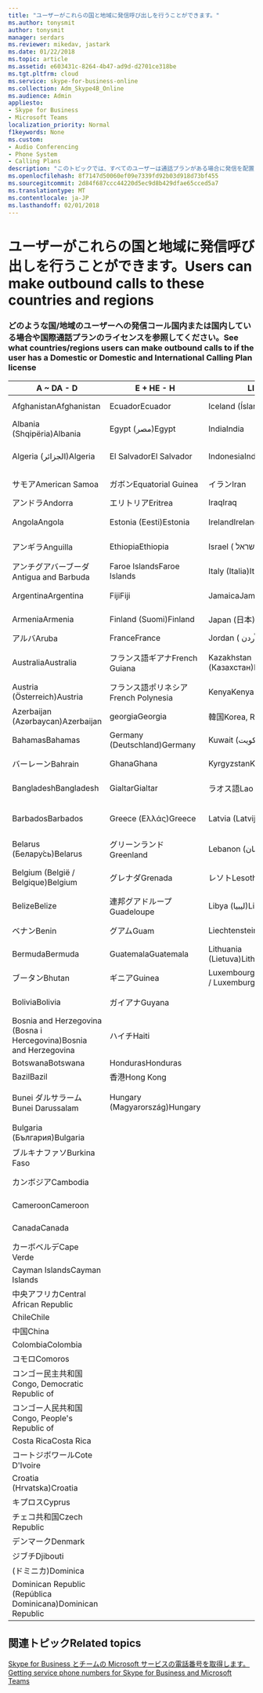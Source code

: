 ```yaml
---
title: "ユーザーがこれらの国と地域に発信呼び出しを行うことができます。"
ms.author: tonysmit
author: tonysmit
manager: serdars
ms.reviewer: mikedav, jastark
ms.date: 01/22/2018
ms.topic: article
ms.assetid: e603431c-8264-4b47-ad9d-d2701ce318be
ms.tgt.pltfrm: cloud
ms.service: skype-for-business-online
ms.collection: Adm_Skype4B_Online
ms.audience: Admin
appliesto:
- Skype for Business
- Microsoft Teams
localization_priority: Normal
f1keywords: None
ms.custom:
- Audio Conferencing
- Phone System
- Calling Plans
description: "このトピックでは、すべてのユーザーは通話プランがある場合に発信を配置できる国/地域が表示されます。"
ms.openlocfilehash: 8f7147d50060ef09e7339fd92b03d918d73bf455
ms.sourcegitcommit: 2d84f687ccc44220d5ec9d8b429dfae65cced5a7
ms.translationtype: MT
ms.contentlocale: ja-JP
ms.lasthandoff: 02/01/2018
---
```

# <a name="users-can-make-outbound-calls-to-these-countries-and-regions"></a><span data-ttu-id="bfcff-103">ユーザーがこれらの国と地域に発信呼び出しを行うことができます。</span><span class="sxs-lookup"><span data-stu-id="bfcff-103">Users can make outbound calls to these countries and regions</span></span>

### <a name="see-what-countriesregions-users-can-make-outbound-calls-to-if-the-user-has-a-domestic-or-domestic-and-international-calling-plan-license"></a><span data-ttu-id="bfcff-104">どのような国/地域のユーザーへの発信コール国内または国内している場合や国際通話プランのライセンスを参照してください。</span><span class="sxs-lookup"><span data-stu-id="bfcff-104">See what countries/regions users can make outbound calls to if the user has a Domestic or Domestic and International Calling Plan license</span></span>


|<span data-ttu-id="bfcff-105">**A ~ D**</span><span class="sxs-lookup"><span data-stu-id="bfcff-105">**A - D**</span></span>| <span data-ttu-id="bfcff-106">**E + H**</span><span class="sxs-lookup"><span data-stu-id="bfcff-106">**E - H**</span></span>|<span data-ttu-id="bfcff-107">**L**</span><span class="sxs-lookup"><span data-stu-id="bfcff-107">**I - L**</span></span>|<span data-ttu-id="bfcff-108">**M-O**</span><span class="sxs-lookup"><span data-stu-id="bfcff-108">**M - O**</span></span>|<span data-ttu-id="bfcff-109">**P-S**</span><span class="sxs-lookup"><span data-stu-id="bfcff-109">**P - S**</span></span>|<span data-ttu-id="bfcff-110">**T ~ Z**</span><span class="sxs-lookup"><span data-stu-id="bfcff-110">**T - Z**</span></span>|
---|---|---|---|---|---|
|<span data-ttu-id="bfcff-111"> Afghanistan</span><span class="sxs-lookup"><span data-stu-id="bfcff-111">Afghanistan</span></span>|<span data-ttu-id="bfcff-112"> Ecuador</span><span class="sxs-lookup"><span data-stu-id="bfcff-112">Ecuador</span></span> |<span data-ttu-id="bfcff-113"> Iceland (Ísland)</span><span class="sxs-lookup"><span data-stu-id="bfcff-113">Iceland</span></span> |<span data-ttu-id="bfcff-114">マカオ</span><span class="sxs-lookup"><span data-stu-id="bfcff-114">Macau</span></span> |<span data-ttu-id="bfcff-115"> Pakistan (پاکستان)</span><span class="sxs-lookup"><span data-stu-id="bfcff-115">Pakistan</span></span> |<span data-ttu-id="bfcff-116">Taiwan (台灣)</span><span class="sxs-lookup"><span data-stu-id="bfcff-116">Taiwan</span></span>   |
|<span data-ttu-id="bfcff-117"> Albania (Shqipëria)</span><span class="sxs-lookup"><span data-stu-id="bfcff-117">Albania</span></span>|<span data-ttu-id="bfcff-118"> Egypt (مصر)</span><span class="sxs-lookup"><span data-stu-id="bfcff-118">Egypt</span></span> |<span data-ttu-id="bfcff-119"> India</span><span class="sxs-lookup"><span data-stu-id="bfcff-119">India</span></span> |<span data-ttu-id="bfcff-120"> Macedonia (Република Македонија)</span><span class="sxs-lookup"><span data-stu-id="bfcff-120">Macedonia</span></span> |<span data-ttu-id="bfcff-121">パラオ</span><span class="sxs-lookup"><span data-stu-id="bfcff-121">Palau</span></span> |<span data-ttu-id="bfcff-122"> Tajikistan</span><span class="sxs-lookup"><span data-stu-id="bfcff-122">Tajikistan</span></span>   |
|<span data-ttu-id="bfcff-123"> Algeria (الجزائر)</span><span class="sxs-lookup"><span data-stu-id="bfcff-123">Algeria</span></span>|<span data-ttu-id="bfcff-124"> El Salvador</span><span class="sxs-lookup"><span data-stu-id="bfcff-124">El Salvador</span></span> |<span data-ttu-id="bfcff-125"> Indonesia</span><span class="sxs-lookup"><span data-stu-id="bfcff-125">Indonesia</span></span> |<span data-ttu-id="bfcff-126">マラウイ</span><span class="sxs-lookup"><span data-stu-id="bfcff-126">Malawi</span></span> |<span data-ttu-id="bfcff-127"> Palestinian Authority</span><span class="sxs-lookup"><span data-stu-id="bfcff-127">Palestinian Authority</span></span> |<span data-ttu-id="bfcff-128">タンザニア</span><span class="sxs-lookup"><span data-stu-id="bfcff-128">Tanzania, United Republic of</span></span>  |
|<span data-ttu-id="bfcff-129">サモア</span><span class="sxs-lookup"><span data-stu-id="bfcff-129">American Samoa</span></span>|<span data-ttu-id="bfcff-130">ガボン</span><span class="sxs-lookup"><span data-stu-id="bfcff-130">Equatorial Guinea</span></span> |<span data-ttu-id="bfcff-131">イラン</span><span class="sxs-lookup"><span data-stu-id="bfcff-131">Iran</span></span> |<span data-ttu-id="bfcff-132"> Malaysia</span><span class="sxs-lookup"><span data-stu-id="bfcff-132">Malaysia</span></span> |<span data-ttu-id="bfcff-133"> Panama (Panamá)</span><span class="sxs-lookup"><span data-stu-id="bfcff-133">Panama</span></span> | <span data-ttu-id="bfcff-134">Thailand (ไทย)</span><span class="sxs-lookup"><span data-stu-id="bfcff-134">Thailand</span></span>   |
|<span data-ttu-id="bfcff-135">アンドラ</span><span class="sxs-lookup"><span data-stu-id="bfcff-135">Andorra</span></span> |<span data-ttu-id="bfcff-136">エリトリア</span><span class="sxs-lookup"><span data-stu-id="bfcff-136">Eritrea</span></span> |<span data-ttu-id="bfcff-137"> Iraq</span><span class="sxs-lookup"><span data-stu-id="bfcff-137">Iraq</span></span> |<span data-ttu-id="bfcff-138">マリ</span><span class="sxs-lookup"><span data-stu-id="bfcff-138">Mali</span></span> |<span data-ttu-id="bfcff-139"> Paraguay</span><span class="sxs-lookup"><span data-stu-id="bfcff-139">Paraguay</span></span> |<span data-ttu-id="bfcff-140">学習</span><span class="sxs-lookup"><span data-stu-id="bfcff-140">Togo</span></span>   |
|<span data-ttu-id="bfcff-141"> Angola</span><span class="sxs-lookup"><span data-stu-id="bfcff-141">Angola</span></span> |<span data-ttu-id="bfcff-142">Estonia (Eesti)</span><span class="sxs-lookup"><span data-stu-id="bfcff-142">Estonia</span></span> |<span data-ttu-id="bfcff-143">Ireland</span><span class="sxs-lookup"><span data-stu-id="bfcff-143">Ireland</span></span> |<span data-ttu-id="bfcff-144">Malta</span><span class="sxs-lookup"><span data-stu-id="bfcff-144">Malta</span></span> |<span data-ttu-id="bfcff-145"> Peru (Perú)</span><span class="sxs-lookup"><span data-stu-id="bfcff-145">Peru</span></span> | <span data-ttu-id="bfcff-146">トリニダード・トバゴ</span><span class="sxs-lookup"><span data-stu-id="bfcff-146">Trinidad and Tobago</span></span>  |
|<span data-ttu-id="bfcff-147">アンギラ</span><span class="sxs-lookup"><span data-stu-id="bfcff-147">Anguilla</span></span> |<span data-ttu-id="bfcff-148"> Ethiopia</span><span class="sxs-lookup"><span data-stu-id="bfcff-148">Ethiopia</span></span> |<span data-ttu-id="bfcff-149">Israel ( ישראל )</span><span class="sxs-lookup"><span data-stu-id="bfcff-149">Israel</span></span> |<span data-ttu-id="bfcff-150">マーシャル諸島</span><span class="sxs-lookup"><span data-stu-id="bfcff-150">Marshall Islands</span></span> | <span data-ttu-id="bfcff-151">Philippines</span><span class="sxs-lookup"><span data-stu-id="bfcff-151">Philippines</span></span> | <span data-ttu-id="bfcff-152"> Turkey (Türkiye)</span><span class="sxs-lookup"><span data-stu-id="bfcff-152">Turkey</span></span> |
|<span data-ttu-id="bfcff-153">アンチグアバーブーダ</span><span class="sxs-lookup"><span data-stu-id="bfcff-153">Antigua and Barbuda</span></span> | <span data-ttu-id="bfcff-154"> Faroe Islands</span><span class="sxs-lookup"><span data-stu-id="bfcff-154">Faroe Islands</span></span> |<span data-ttu-id="bfcff-155">Italy (Italia)</span><span class="sxs-lookup"><span data-stu-id="bfcff-155">Italy</span></span> |<span data-ttu-id="bfcff-156">マルティニーク島</span><span class="sxs-lookup"><span data-stu-id="bfcff-156">Martinique</span></span> |<span data-ttu-id="bfcff-157">Poland (Polska)</span><span class="sxs-lookup"><span data-stu-id="bfcff-157">Poland</span></span> |<span data-ttu-id="bfcff-158"> Turkmenistan</span><span class="sxs-lookup"><span data-stu-id="bfcff-158">Turkmenistan</span></span> |
|<span data-ttu-id="bfcff-159"> Argentina</span><span class="sxs-lookup"><span data-stu-id="bfcff-159">Argentina</span></span>|<span data-ttu-id="bfcff-160"> Fiji</span><span class="sxs-lookup"><span data-stu-id="bfcff-160">Fiji</span></span> |<span data-ttu-id="bfcff-161"> Jamaica</span><span class="sxs-lookup"><span data-stu-id="bfcff-161">Jamaica</span></span> |<span data-ttu-id="bfcff-162"> Mauritius (Maurice)</span><span class="sxs-lookup"><span data-stu-id="bfcff-162">Mauritius</span></span> |<span data-ttu-id="bfcff-163">Portugal</span><span class="sxs-lookup"><span data-stu-id="bfcff-163">Portugal</span></span> |<span data-ttu-id="bfcff-164">タークス諸島</span><span class="sxs-lookup"><span data-stu-id="bfcff-164">Turks and Caicos</span></span>   |
|<span data-ttu-id="bfcff-165"> Armenia</span><span class="sxs-lookup"><span data-stu-id="bfcff-165">Armenia</span></span> |<span data-ttu-id="bfcff-166">Finland (Suomi)</span><span class="sxs-lookup"><span data-stu-id="bfcff-166">Finland</span></span> |<span data-ttu-id="bfcff-167">Japan (日本)</span><span class="sxs-lookup"><span data-stu-id="bfcff-167">Japan</span></span> |<span data-ttu-id="bfcff-168">マイヨット</span><span class="sxs-lookup"><span data-stu-id="bfcff-168">Mayotte</span></span> | <span data-ttu-id="bfcff-169"> Puerto Rico</span><span class="sxs-lookup"><span data-stu-id="bfcff-169">Puerto Rico</span></span> |<span data-ttu-id="bfcff-170"> Uganda</span><span class="sxs-lookup"><span data-stu-id="bfcff-170">Uganda</span></span>  |
|<span data-ttu-id="bfcff-171">アルバ</span><span class="sxs-lookup"><span data-stu-id="bfcff-171">Aruba</span></span> |<span data-ttu-id="bfcff-172">France</span><span class="sxs-lookup"><span data-stu-id="bfcff-172">France</span></span> |<span data-ttu-id="bfcff-173">Jordan ( الأردن )</span><span class="sxs-lookup"><span data-stu-id="bfcff-173">Jordan</span></span> |<span data-ttu-id="bfcff-174">Mexico (México)</span><span class="sxs-lookup"><span data-stu-id="bfcff-174">Mexico</span></span> |<span data-ttu-id="bfcff-175"> Qatar (قطر)</span><span class="sxs-lookup"><span data-stu-id="bfcff-175">Qatar</span></span> | <span data-ttu-id="bfcff-176"> Ukraine (Україна)</span><span class="sxs-lookup"><span data-stu-id="bfcff-176">Ukraine</span></span>   |
|<span data-ttu-id="bfcff-177">Australia</span><span class="sxs-lookup"><span data-stu-id="bfcff-177">Australia</span></span> |<span data-ttu-id="bfcff-178">フランス語ギアナ</span><span class="sxs-lookup"><span data-stu-id="bfcff-178">French Guiana</span></span> |<span data-ttu-id="bfcff-179"> Kazakhstan (Казахстан)</span><span class="sxs-lookup"><span data-stu-id="bfcff-179">Kazakhstan</span></span> |<span data-ttu-id="bfcff-180">ミクロネシア</span><span class="sxs-lookup"><span data-stu-id="bfcff-180">Micronesia</span></span> |<span data-ttu-id="bfcff-181">同窓会</span><span class="sxs-lookup"><span data-stu-id="bfcff-181">Reunion</span></span> |<span data-ttu-id="bfcff-182">アラブ首長国連邦 (U.A.E)</span><span class="sxs-lookup"><span data-stu-id="bfcff-182">United Arab Emirates (U.A.E)</span></span>  |
|<span data-ttu-id="bfcff-183">Austria (Österreich)</span><span class="sxs-lookup"><span data-stu-id="bfcff-183">Austria</span></span> |<span data-ttu-id="bfcff-184">フランス語ポリネシア</span><span class="sxs-lookup"><span data-stu-id="bfcff-184">French Polynesia</span></span> |<span data-ttu-id="bfcff-185"> Kenya</span><span class="sxs-lookup"><span data-stu-id="bfcff-185">Kenya</span></span> |<span data-ttu-id="bfcff-186">モルドバ</span><span class="sxs-lookup"><span data-stu-id="bfcff-186">Moldova, Republic of</span></span> |<span data-ttu-id="bfcff-187">Romania (România)</span><span class="sxs-lookup"><span data-stu-id="bfcff-187">Romania</span></span> |<span data-ttu-id="bfcff-188">英国 (u. k.)</span><span class="sxs-lookup"><span data-stu-id="bfcff-188">United Kingdom (U.K.)</span></span> |
|<span data-ttu-id="bfcff-189"> Azerbaijan (Azərbaycan)</span><span class="sxs-lookup"><span data-stu-id="bfcff-189">Azerbaijan</span></span> |<span data-ttu-id="bfcff-190">georgia</span><span class="sxs-lookup"><span data-stu-id="bfcff-190">Georgia</span></span> |<span data-ttu-id="bfcff-191">韓国</span><span class="sxs-lookup"><span data-stu-id="bfcff-191">Korea, Republic of</span></span> |<span data-ttu-id="bfcff-192"> Monaco</span><span class="sxs-lookup"><span data-stu-id="bfcff-192">Monaco</span></span> | <span data-ttu-id="bfcff-193">ロシア連邦</span><span class="sxs-lookup"><span data-stu-id="bfcff-193">Russian Federation</span></span> |<span data-ttu-id="bfcff-194">米国 (米国)</span><span class="sxs-lookup"><span data-stu-id="bfcff-194">United States (U.S.)</span></span>  |
|<span data-ttu-id="bfcff-195"> Bahamas</span><span class="sxs-lookup"><span data-stu-id="bfcff-195">Bahamas</span></span> |<span data-ttu-id="bfcff-196">Germany (Deutschland)</span><span class="sxs-lookup"><span data-stu-id="bfcff-196">Germany</span></span> |<span data-ttu-id="bfcff-197"> Kuwait (الكويت)</span><span class="sxs-lookup"><span data-stu-id="bfcff-197">Kuwait</span></span> |<span data-ttu-id="bfcff-198"> Mongolia</span><span class="sxs-lookup"><span data-stu-id="bfcff-198">Mongolia</span></span> |<span data-ttu-id="bfcff-199"> Rwanda</span><span class="sxs-lookup"><span data-stu-id="bfcff-199">Rwanda</span></span> | <span data-ttu-id="bfcff-200"> Uruguay</span><span class="sxs-lookup"><span data-stu-id="bfcff-200">Uruguay</span></span> |
|<span data-ttu-id="bfcff-201">バーレーン</span><span class="sxs-lookup"><span data-stu-id="bfcff-201">Bahrain</span></span> |<span data-ttu-id="bfcff-202"> Ghana</span><span class="sxs-lookup"><span data-stu-id="bfcff-202">Ghana</span></span> |<span data-ttu-id="bfcff-203"> Kyrgyzstan</span><span class="sxs-lookup"><span data-stu-id="bfcff-203">Kyrgyzstan</span></span> |<span data-ttu-id="bfcff-204"> Montenegro (Crna Gora)</span><span class="sxs-lookup"><span data-stu-id="bfcff-204">Montenegro</span></span> | <span data-ttu-id="bfcff-205">セントキッツネビス</span><span class="sxs-lookup"><span data-stu-id="bfcff-205">Saint Kitts and Nevis</span></span> |<span data-ttu-id="bfcff-206"> Uzbekistan</span><span class="sxs-lookup"><span data-stu-id="bfcff-206">Uzbekistan</span></span>  |
|<span data-ttu-id="bfcff-207"> Bangladesh</span><span class="sxs-lookup"><span data-stu-id="bfcff-207">Bangladesh</span></span> |<span data-ttu-id="bfcff-208">Gialtar</span><span class="sxs-lookup"><span data-stu-id="bfcff-208">Gialtar</span></span> |<span data-ttu-id="bfcff-209">ラオス語</span><span class="sxs-lookup"><span data-stu-id="bfcff-209">Lao</span></span> |<span data-ttu-id="bfcff-210">Montserrat</span><span class="sxs-lookup"><span data-stu-id="bfcff-210">Montserrat</span></span> | <span data-ttu-id="bfcff-211">セントルシア</span><span class="sxs-lookup"><span data-stu-id="bfcff-211">Saint Lucia</span></span> |<span data-ttu-id="bfcff-212">バチカン市国</span><span class="sxs-lookup"><span data-stu-id="bfcff-212">Vatican City State</span></span>  |
|<span data-ttu-id="bfcff-213"> Barbados</span><span class="sxs-lookup"><span data-stu-id="bfcff-213">Barbados</span></span> |<span data-ttu-id="bfcff-214">Greece (Ελλάς)</span><span class="sxs-lookup"><span data-stu-id="bfcff-214">Greece</span></span> |<span data-ttu-id="bfcff-215"> Latvia (Latvija)</span><span class="sxs-lookup"><span data-stu-id="bfcff-215">Latvia</span></span> |<span data-ttu-id="bfcff-216"> Morocco (المغرب)</span><span class="sxs-lookup"><span data-stu-id="bfcff-216">Morocco</span></span> |<span data-ttu-id="bfcff-217">セント セントビン セント</span><span class="sxs-lookup"><span data-stu-id="bfcff-217">Saint Vincent and the Grenadines</span></span> |<span data-ttu-id="bfcff-218">Venezuela</span><span class="sxs-lookup"><span data-stu-id="bfcff-218">Venezuela</span></span>   |
|<span data-ttu-id="bfcff-219"> Belarus (Белару́сь)</span><span class="sxs-lookup"><span data-stu-id="bfcff-219">Belarus</span></span> |<span data-ttu-id="bfcff-220">グリーンランド</span><span class="sxs-lookup"><span data-stu-id="bfcff-220">Greenland</span></span> |<span data-ttu-id="bfcff-221"> Lebanon (لبنان)</span><span class="sxs-lookup"><span data-stu-id="bfcff-221">Lebanon</span></span> |<span data-ttu-id="bfcff-222">モザンビーク</span><span class="sxs-lookup"><span data-stu-id="bfcff-222">Mozambique</span></span> | <span data-ttu-id="bfcff-223">サンマリノ</span><span class="sxs-lookup"><span data-stu-id="bfcff-223">San Marino</span></span> |<span data-ttu-id="bfcff-224">ベトナム</span><span class="sxs-lookup"><span data-stu-id="bfcff-224">Viet Nam</span></span>  |
|<span data-ttu-id="bfcff-225">Belgium (België / Belgique)</span><span class="sxs-lookup"><span data-stu-id="bfcff-225">Belgium</span></span> |<span data-ttu-id="bfcff-226">グレナダ</span><span class="sxs-lookup"><span data-stu-id="bfcff-226">Grenada</span></span> |<span data-ttu-id="bfcff-227">レソト</span><span class="sxs-lookup"><span data-stu-id="bfcff-227">Lesotho</span></span> |<span data-ttu-id="bfcff-228">ミャンマー</span><span class="sxs-lookup"><span data-stu-id="bfcff-228">Myanmar</span></span> | <span data-ttu-id="bfcff-229"> Saudi Arabia (المملكة العربية السعودية)</span><span class="sxs-lookup"><span data-stu-id="bfcff-229">Saudi Arabia</span></span> | <span data-ttu-id="bfcff-230">バージン諸島 (英国)</span><span class="sxs-lookup"><span data-stu-id="bfcff-230">Virgin Islands (British)</span></span> |
|<span data-ttu-id="bfcff-231"> Belize</span><span class="sxs-lookup"><span data-stu-id="bfcff-231">Belize</span></span> |<span data-ttu-id="bfcff-232">連邦グアドループ</span><span class="sxs-lookup"><span data-stu-id="bfcff-232">Guadeloupe</span></span> |<span data-ttu-id="bfcff-233"> Libya (ليبيا)</span><span class="sxs-lookup"><span data-stu-id="bfcff-233">Libya</span></span> |<span data-ttu-id="bfcff-234"> Namibia</span><span class="sxs-lookup"><span data-stu-id="bfcff-234">Namibia</span></span> |<span data-ttu-id="bfcff-235"> Senegal (Sénégal)</span><span class="sxs-lookup"><span data-stu-id="bfcff-235">Senegal</span></span> | <span data-ttu-id="bfcff-236">バージン諸島 (米国)</span><span class="sxs-lookup"><span data-stu-id="bfcff-236">Virgin Islands (U.S.)</span></span>  |
|<span data-ttu-id="bfcff-237">ベナン</span><span class="sxs-lookup"><span data-stu-id="bfcff-237">Benin</span></span> |<span data-ttu-id="bfcff-238">グアム</span><span class="sxs-lookup"><span data-stu-id="bfcff-238">Guam</span></span> |<span data-ttu-id="bfcff-239">Liechtenstein</span><span class="sxs-lookup"><span data-stu-id="bfcff-239">Liechtenstein</span></span> |<span data-ttu-id="bfcff-240"> Nepal</span><span class="sxs-lookup"><span data-stu-id="bfcff-240">Nepal</span></span> | <span data-ttu-id="bfcff-241"> Serbia (Srbija)</span><span class="sxs-lookup"><span data-stu-id="bfcff-241">Serbia</span></span> | <span data-ttu-id="bfcff-242">ワリス ・ フテュナ諸島</span><span class="sxs-lookup"><span data-stu-id="bfcff-242">Wallis and Futuna Islands</span></span>  |
|<span data-ttu-id="bfcff-243"> Bermuda</span><span class="sxs-lookup"><span data-stu-id="bfcff-243">Bermuda</span></span> |<span data-ttu-id="bfcff-244"> Guatemala</span><span class="sxs-lookup"><span data-stu-id="bfcff-244">Guatemala</span></span> |<span data-ttu-id="bfcff-245"> Lithuania (Lietuva)</span><span class="sxs-lookup"><span data-stu-id="bfcff-245">Lithuania</span></span> |<span data-ttu-id="bfcff-246">Nederland</span><span class="sxs-lookup"><span data-stu-id="bfcff-246">Netherlands</span></span> |<span data-ttu-id="bfcff-247">Singapore</span><span class="sxs-lookup"><span data-stu-id="bfcff-247">Singapore</span></span> |<span data-ttu-id="bfcff-248"> Yemen</span><span class="sxs-lookup"><span data-stu-id="bfcff-248">Yemen</span></span> |
|<span data-ttu-id="bfcff-249">ブータン</span><span class="sxs-lookup"><span data-stu-id="bfcff-249">Bhutan</span></span> |<span data-ttu-id="bfcff-250">ギニア</span><span class="sxs-lookup"><span data-stu-id="bfcff-250">Guinea</span></span> |<span data-ttu-id="bfcff-251">Luxembourg (Luxembourg / Luxemburg)</span><span class="sxs-lookup"><span data-stu-id="bfcff-251">Luxembourg</span></span> |<span data-ttu-id="bfcff-252">オランダ領アンティル</span><span class="sxs-lookup"><span data-stu-id="bfcff-252">Netherlands Antilles</span></span> |<span data-ttu-id="bfcff-253">Slovakia (Slovensko)</span><span class="sxs-lookup"><span data-stu-id="bfcff-253">Slovakia</span></span> |<span data-ttu-id="bfcff-254"> Zambia</span><span class="sxs-lookup"><span data-stu-id="bfcff-254">Zambia</span></span>  |
|<span data-ttu-id="bfcff-255"> Bolivia</span><span class="sxs-lookup"><span data-stu-id="bfcff-255">Bolivia</span></span> |<span data-ttu-id="bfcff-256">ガイアナ</span><span class="sxs-lookup"><span data-stu-id="bfcff-256">Guyana</span></span>| |<span data-ttu-id="bfcff-257">ニューカレドニア</span><span class="sxs-lookup"><span data-stu-id="bfcff-257">New Caledonia</span></span> |<span data-ttu-id="bfcff-258">Slovenia (Slovenija)</span><span class="sxs-lookup"><span data-stu-id="bfcff-258">Slovenia</span></span> |<span data-ttu-id="bfcff-259"> Zimbabwe</span><span class="sxs-lookup"><span data-stu-id="bfcff-259">Zimbabwe</span></span> |
|<span data-ttu-id="bfcff-260"> Bosnia and Herzegovina (Bosna i Hercegovina)</span><span class="sxs-lookup"><span data-stu-id="bfcff-260">Bosnia and Herzegovina</span></span> |<span data-ttu-id="bfcff-261">ハイチ</span><span class="sxs-lookup"><span data-stu-id="bfcff-261">Haiti</span></span> ||<span data-ttu-id="bfcff-262">New Zealand</span><span class="sxs-lookup"><span data-stu-id="bfcff-262">New Zealand</span></span> |<span data-ttu-id="bfcff-263">South Africa</span><span class="sxs-lookup"><span data-stu-id="bfcff-263">South Africa</span></span> | 
|<span data-ttu-id="bfcff-264"> Botswana</span><span class="sxs-lookup"><span data-stu-id="bfcff-264">Botswana</span></span> |<span data-ttu-id="bfcff-265"> Honduras</span><span class="sxs-lookup"><span data-stu-id="bfcff-265">Honduras</span></span> ||<span data-ttu-id="bfcff-266"> Nicaragua</span><span class="sxs-lookup"><span data-stu-id="bfcff-266">Nicaragua</span></span> |<span data-ttu-id="bfcff-267">Spain (España)</span><span class="sxs-lookup"><span data-stu-id="bfcff-267">Spain</span></span> |
|<span data-ttu-id="bfcff-268">Bazil</span><span class="sxs-lookup"><span data-stu-id="bfcff-268">Bazil</span></span> |<span data-ttu-id="bfcff-269">香港</span><span class="sxs-lookup"><span data-stu-id="bfcff-269">Hong Kong</span></span> ||<span data-ttu-id="bfcff-270">ニジェール</span><span class="sxs-lookup"><span data-stu-id="bfcff-270">Niger</span></span> |<span data-ttu-id="bfcff-271"> Sri Lanka</span><span class="sxs-lookup"><span data-stu-id="bfcff-271">Sri Lanka</span></span> | 
|<span data-ttu-id="bfcff-272">Bunei ダルサラーム</span><span class="sxs-lookup"><span data-stu-id="bfcff-272">Bunei Darussalam</span></span> |<span data-ttu-id="bfcff-273"> Hungary (Magyarország)</span><span class="sxs-lookup"><span data-stu-id="bfcff-273">Hungary</span></span> ||<span data-ttu-id="bfcff-274"> Nigeria</span><span class="sxs-lookup"><span data-stu-id="bfcff-274">Nigeria</span></span> |<span data-ttu-id="bfcff-275">サンピエールおよびミクロン</span><span class="sxs-lookup"><span data-stu-id="bfcff-275">St. Pierre and Miquelon</span></span> | 
|<span data-ttu-id="bfcff-276"> Bulgaria (България)</span><span class="sxs-lookup"><span data-stu-id="bfcff-276">Bulgaria</span></span> |||<span data-ttu-id="bfcff-277">北マリアナ諸島</span><span class="sxs-lookup"><span data-stu-id="bfcff-277">Northern Mariana Islands</span></span> |<span data-ttu-id="bfcff-278">スーダン</span><span class="sxs-lookup"><span data-stu-id="bfcff-278">Sudan</span></span> |
|<span data-ttu-id="bfcff-279">ブルキナファソ</span><span class="sxs-lookup"><span data-stu-id="bfcff-279">Burkina Faso</span></span> |||<span data-ttu-id="bfcff-280">Norway (Norge)</span><span class="sxs-lookup"><span data-stu-id="bfcff-280">Norway</span></span> |<span data-ttu-id="bfcff-281">スリナム</span><span class="sxs-lookup"><span data-stu-id="bfcff-281">Suriname</span></span> |
|<span data-ttu-id="bfcff-282">カンボジア</span><span class="sxs-lookup"><span data-stu-id="bfcff-282">Cambodia</span></span> |||<span data-ttu-id="bfcff-283"> Oman (عُمان)</span><span class="sxs-lookup"><span data-stu-id="bfcff-283">Oman</span></span> |<span data-ttu-id="bfcff-284">スワジランド</span><span class="sxs-lookup"><span data-stu-id="bfcff-284">Swaziland</span></span> | 
|<span data-ttu-id="bfcff-285"> Cameroon</span><span class="sxs-lookup"><span data-stu-id="bfcff-285">Cameroon</span></span> ||||<span data-ttu-id="bfcff-286">Sweden (Sverige)</span><span class="sxs-lookup"><span data-stu-id="bfcff-286">Sweden</span></span> |
|<span data-ttu-id="bfcff-287">Canada</span><span class="sxs-lookup"><span data-stu-id="bfcff-287">Canada</span></span> ||||<span data-ttu-id="bfcff-288">Switzerland (Schweiz / Suisse)</span><span class="sxs-lookup"><span data-stu-id="bfcff-288">Switzerland</span></span> | 
|<span data-ttu-id="bfcff-289">カーボベルデ</span><span class="sxs-lookup"><span data-stu-id="bfcff-289">Cape Verde</span></span> ||||<span data-ttu-id="bfcff-290">シリア</span><span class="sxs-lookup"><span data-stu-id="bfcff-290">Syrian Arab Republic</span></span> |
|<span data-ttu-id="bfcff-291"> Cayman Islands</span><span class="sxs-lookup"><span data-stu-id="bfcff-291">Cayman Islands</span></span> |
|<span data-ttu-id="bfcff-292">中央アフリカ</span><span class="sxs-lookup"><span data-stu-id="bfcff-292">Central African Republic</span></span> |
|<span data-ttu-id="bfcff-293"> Chile</span><span class="sxs-lookup"><span data-stu-id="bfcff-293">Chile</span></span> |
|<span data-ttu-id="bfcff-294">中国</span><span class="sxs-lookup"><span data-stu-id="bfcff-294">China</span></span> |
|<span data-ttu-id="bfcff-295"> Colombia</span><span class="sxs-lookup"><span data-stu-id="bfcff-295">Colombia</span></span> |
|<span data-ttu-id="bfcff-296">コモロ</span><span class="sxs-lookup"><span data-stu-id="bfcff-296">Comoros</span></span> |
|<span data-ttu-id="bfcff-297">コンゴー民主共和国</span><span class="sxs-lookup"><span data-stu-id="bfcff-297">Congo, Democratic Republic of</span></span> |
|<span data-ttu-id="bfcff-298">コンゴー人民共和国</span><span class="sxs-lookup"><span data-stu-id="bfcff-298">Congo, People's Republic of</span></span> |
|<span data-ttu-id="bfcff-299"> Costa Rica</span><span class="sxs-lookup"><span data-stu-id="bfcff-299">Costa Rica</span></span> |
|<span data-ttu-id="bfcff-300">コートジボワール</span><span class="sxs-lookup"><span data-stu-id="bfcff-300">Cote D'Ivoire</span></span> |
|<span data-ttu-id="bfcff-301"> Croatia (Hrvatska)</span><span class="sxs-lookup"><span data-stu-id="bfcff-301">Croatia</span></span> |
|<span data-ttu-id="bfcff-302">キプロス</span><span class="sxs-lookup"><span data-stu-id="bfcff-302">Cyprus</span></span> |
|<span data-ttu-id="bfcff-303">チェコ共和国</span><span class="sxs-lookup"><span data-stu-id="bfcff-303">Czech Republic</span></span> |
|<span data-ttu-id="bfcff-304">デンマーク</span><span class="sxs-lookup"><span data-stu-id="bfcff-304">Denmark</span></span> |
|<span data-ttu-id="bfcff-305">ジブチ</span><span class="sxs-lookup"><span data-stu-id="bfcff-305">Djibouti</span></span> |
|<span data-ttu-id="bfcff-306">(ドミニカ)</span><span class="sxs-lookup"><span data-stu-id="bfcff-306">Dominica</span></span> |
|<span data-ttu-id="bfcff-307"> Dominican Republic (República Dominicana)</span><span class="sxs-lookup"><span data-stu-id="bfcff-307">Dominican Republic</span></span> |

## <a name="related-topics"></a><span data-ttu-id="bfcff-308">関連トピック</span><span class="sxs-lookup"><span data-stu-id="bfcff-308">Related topics</span></span>

[<span data-ttu-id="bfcff-309">Skype for Business とチームの Microsoft サービスの電話番号を取得します。</span><span class="sxs-lookup"><span data-stu-id="bfcff-309">Getting service phone numbers for Skype for Business and Microsoft Teams</span></span>](../what-is-phone-system-in-office-365/getting-service-phone-numbers.md)

